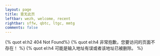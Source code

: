 ```yaml
---
layout: page
title: 查无此页
leftbar: wezh, welcome, recent
rightbar: sffw, qbtc, ltgc, mmtg
comments: false
---
```


{% quot el:h2 404 Not Found%}
{% quot el:h4 非常抱歉，您要访问的页面不存在！ %}
{% quot el:h4 可能是输入地址有误或者该地址已被删除。 %}